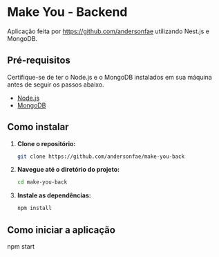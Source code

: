 # Make You - Backend

Aplicação feita por https://github.com/andersonfae utilizando Nest.js e MongoDB.

## Pré-requisitos

Certifique-se de ter o Node.js e o MongoDB instalados em sua máquina antes de seguir os passos abaixo.

- [Node.js](https://nodejs.org/)
- [MongoDB](https://www.mongodb.com/try/download/community)

## Como instalar

1. **Clone o repositório:**

   ```bash
   git clone https://github.com/andersonfae/make-you-back
   ```

2. **Navegue até o diretório do projeto:**

   ```bash
   cd make-you-back
   ```

3. **Instale as dependências:**

   ```bash
   npm install
   ```

## Como iniciar a aplicação

npm start
